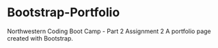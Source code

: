 # Bootstrap-Portfolio
Northwestern Coding Boot Camp - Part 2 Assignment 2
A portfolio page created with Bootstrap.
